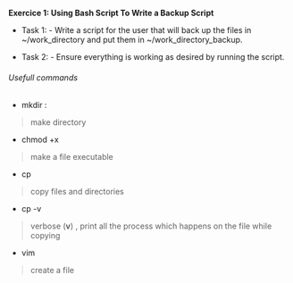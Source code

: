 **Exercice 1: Using Bash Script To Write a Backup Script**

* Task 1: 
         - Write a script for the user that will back up the files in ~/work_directory and put them in ~/work_directory_backup.

* Task 2:
        - Ensure everything is working as desired by running the script.

<h6>Usefull commands </h6>

* mkdir :
> make directory

* chmod +x 
> make a file executable

* cp 
> copy files and directories

* cp -v
> verbose (**v**) , print all the process which happens on the file while copying

* vim
> create a file